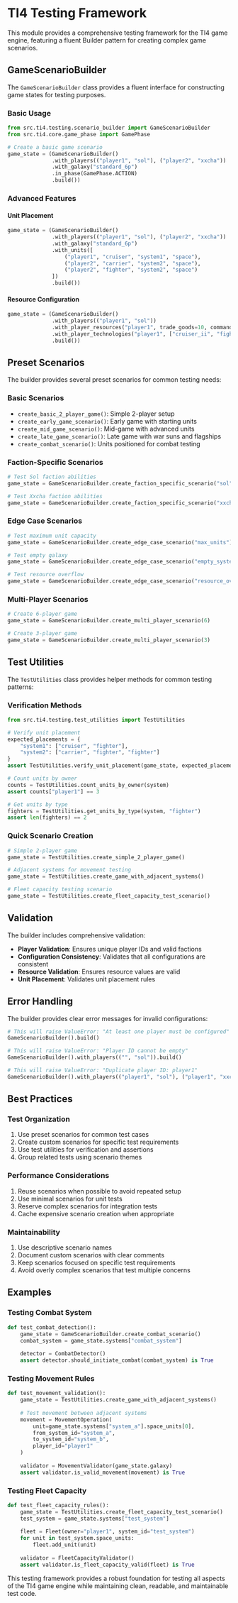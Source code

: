 # TI4 Testing Framework

This module provides a comprehensive testing framework for the TI4 game engine, featuring a fluent Builder pattern for creating complex game scenarios.

## GameScenarioBuilder

The `GameScenarioBuilder` class provides a fluent interface for constructing game states for testing purposes.

### Basic Usage

```python
from src.ti4.testing.scenario_builder import GameScenarioBuilder
from src.ti4.core.game_phase import GamePhase

# Create a basic game scenario
game_state = (GameScenarioBuilder()
              .with_players(("player1", "sol"), ("player2", "xxcha"))
              .with_galaxy("standard_6p")
              .in_phase(GamePhase.ACTION)
              .build())
```

### Advanced Features

#### Unit Placement
```python
game_state = (GameScenarioBuilder()
              .with_players(("player1", "sol"), ("player2", "xxcha"))
              .with_galaxy("standard_6p")
              .with_units([
                  ("player1", "cruiser", "system1", "space"),
                  ("player2", "carrier", "system2", "space"),
                  ("player2", "fighter", "system2", "space")
              ])
              .build())
```

#### Resource Configuration
```python
game_state = (GameScenarioBuilder()
              .with_players(("player1", "sol"))
              .with_player_resources("player1", trade_goods=10, command_tokens=16)
              .with_player_technologies("player1", ["cruiser_ii", "fighter_ii"])
              .build())
```

## Preset Scenarios

The builder provides several preset scenarios for common testing needs:

### Basic Scenarios
- `create_basic_2_player_game()`: Simple 2-player setup
- `create_early_game_scenario()`: Early game with starting units
- `create_mid_game_scenario()`: Mid-game with advanced units
- `create_late_game_scenario()`: Late game with war suns and flagships
- `create_combat_scenario()`: Units positioned for combat testing

### Faction-Specific Scenarios
```python
# Test Sol faction abilities
game_state = GameScenarioBuilder.create_faction_specific_scenario("sol")

# Test Xxcha faction abilities  
game_state = GameScenarioBuilder.create_faction_specific_scenario("xxcha")
```

### Edge Case Scenarios
```python
# Test maximum unit capacity
game_state = GameScenarioBuilder.create_edge_case_scenario("max_units")

# Test empty galaxy
game_state = GameScenarioBuilder.create_edge_case_scenario("empty_systems")

# Test resource overflow
game_state = GameScenarioBuilder.create_edge_case_scenario("resource_overflow")
```

### Multi-Player Scenarios
```python
# Create 6-player game
game_state = GameScenarioBuilder.create_multi_player_scenario(6)

# Create 3-player game
game_state = GameScenarioBuilder.create_multi_player_scenario(3)
```

## Test Utilities

The `TestUtilities` class provides helper methods for common testing patterns:

### Verification Methods
```python
from src.ti4.testing.test_utilities import TestUtilities

# Verify unit placement
expected_placements = {
    "system1": ["cruiser", "fighter"],
    "system2": ["carrier", "fighter", "fighter"]
}
assert TestUtilities.verify_unit_placement(game_state, expected_placements)

# Count units by owner
counts = TestUtilities.count_units_by_owner(system)
assert counts["player1"] == 3

# Get units by type
fighters = TestUtilities.get_units_by_type(system, "fighter")
assert len(fighters) == 2
```

### Quick Scenario Creation
```python
# Simple 2-player game
game_state = TestUtilities.create_simple_2_player_game()

# Adjacent systems for movement testing
game_state = TestUtilities.create_game_with_adjacent_systems()

# Fleet capacity testing scenario
game_state = TestUtilities.create_fleet_capacity_test_scenario()
```

## Validation

The builder includes comprehensive validation:

- **Player Validation**: Ensures unique player IDs and valid factions
- **Configuration Consistency**: Validates that all configurations are consistent
- **Resource Validation**: Ensures resource values are valid
- **Unit Placement**: Validates unit placement rules

## Error Handling

The builder provides clear error messages for invalid configurations:

```python
# This will raise ValueError: "At least one player must be configured"
GameScenarioBuilder().build()

# This will raise ValueError: "Player ID cannot be empty"
GameScenarioBuilder().with_players(("", "sol")).build()

# This will raise ValueError: "Duplicate player ID: player1"
GameScenarioBuilder().with_players(("player1", "sol"), ("player1", "xxcha")).build()
```

## Best Practices

### Test Organization
1. Use preset scenarios for common test cases
2. Create custom scenarios for specific test requirements
3. Use test utilities for verification and assertions
4. Group related tests using scenario themes

### Performance Considerations
1. Reuse scenarios when possible to avoid repeated setup
2. Use minimal scenarios for unit tests
3. Reserve complex scenarios for integration tests
4. Cache expensive scenario creation when appropriate

### Maintainability
1. Use descriptive scenario names
2. Document custom scenarios with clear comments
3. Keep scenarios focused on specific test requirements
4. Avoid overly complex scenarios that test multiple concerns

## Examples

### Testing Combat System
```python
def test_combat_detection():
    game_state = GameScenarioBuilder.create_combat_scenario()
    combat_system = game_state.systems["combat_system"]
    
    detector = CombatDetector()
    assert detector.should_initiate_combat(combat_system) is True
```

### Testing Movement Rules
```python
def test_movement_validation():
    game_state = TestUtilities.create_game_with_adjacent_systems()
    
    # Test movement between adjacent systems
    movement = MovementOperation(
        unit=game_state.systems["system_a"].space_units[0],
        from_system_id="system_a",
        to_system_id="system_b",
        player_id="player1"
    )
    
    validator = MovementValidator(game_state.galaxy)
    assert validator.is_valid_movement(movement) is True
```

### Testing Fleet Capacity
```python
def test_fleet_capacity_rules():
    game_state = TestUtilities.create_fleet_capacity_test_scenario()
    test_system = game_state.systems["test_system"]
    
    fleet = Fleet(owner="player1", system_id="test_system")
    for unit in test_system.space_units:
        fleet.add_unit(unit)
    
    validator = FleetCapacityValidator()
    assert validator.is_fleet_capacity_valid(fleet) is True
```

This testing framework provides a robust foundation for testing all aspects of the TI4 game engine while maintaining clean, readable, and maintainable test code.